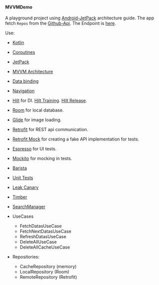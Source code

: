 #### MVVMDemo

A playground project using [Android-JetPack][JETPACK_GUIDE] architecture guide.
The app fetch `Repos` from the [Github-Api][1].
The Endpoint is [here][2].

Use:
* [Kotlin][KOTLIN]
* [Coroutines][COROUTINES]
* [JetPack][JETPACK]
* [MVVM Architecture][ARCHITECTURE]
* [Data binding][DATA_BINDING]
* [Navigation][NAVIGATION]
* [Hilt][HILT] for DI. [Hilt Training][HILT_TRAINING]. [Hilt Release][HIL_RELEASE].
* [Room][ROOM] for local database.
* [Glide][GLIDE] for image loading.
* [Retrofit][RETROFIT] for REST api communication.
* [Retrofit Mock][RETROFIT_MOCK] for creating a fake API implementation for tests.
* [Espresso][ESPRESSO] for UI tests.
* [Mockito][MOCKITO] for mocking in tests.
* [Barista][BARISTA]
* [Unit Tests][UNIT_TEST]
* [Leak Canary][LEAK_CANARY]
* [Timber][TIMBER]
* [SearchManager][SEARCH_MANAGER]

* UseCases
  * FetchDatasUseCase
  * FetchNextDatasUseCase
  * RefreshDatasUseCase
  * DeleteAllUseCase
  * DeleteAllCacheUseCase
* Repositories:
  * CacheRepository (memory)
  * LocalRepository (Room)
  * RemoteRepository (Retrofit)


[KOTLIN]: https://kotlinlang.org/docs/home.html
[COROUTINES]: https://developer.android.com/kotlin/coroutines

[SUPPORT_LIB]: https://developer.android.com/topic/libraries/support-library/index.html
[ARCH]: https://developer.android.com/arch
[MATERIAL_DESIGN]: https://material.io/design/introduction#theming

[JETPACK]: https://developer.android.com/jetpack
[JETPACK_GUIDE]: https://developer.android.com/jetpack/guide

[ARCHITECTURE]: https://developer.android.com/jetpack/guide
[HILT]: https://github.com/googlecodelabs/android-hilt
[HILT_TRAINING]: https://developer.android.com/training/dependency-injection/hilt-android
[HIL_RELEASE]: https://developer.android.com/jetpack/androidx/releases/hilt
[ROOM]: https://developer.android.com/jetpack/androidx/releases/room
[LIFECYCLE_OBSERVER]: https://developer.android.com/topic/libraries/architecture/lifecycle
[NAVIGATION]: https://developer.android.com/guide/navigation
[DATA_BINDING]: https://developer.android.com/topic/libraries/data-binding/index.html

[GLIDE]: https://github.com/bumptech/glide
[RETROFIT]: https://github.com/square/retrofit
[RETROFIT_MOCK]: https://github.com/square/retrofit/tree/master/retrofit-mock

[MOCK_WEBSERVER]: https://github.com/square/okhttp/tree/master/mockwebserver
[ESPRESSO]: https://google.github.io/android-testing-support-library/docs/espresso
[ESPRESSO_2]: https://developer.android.com/training/testing/ui-testing/espresso-testing
[BARISTA]: https://github.com/AdevintaSpain/Barista
[UNIT_TEST]: https://developer.android.com/training/testing/unit-testing

[MOCKITO]: http://site.mockito.org

[LEAK_CANARY]: https://github.com/square/leakcanary
[TIMBER]: https://github.com/JakeWharton/timber
[SEARCH_MANAGER]: https://developer.android.com/reference/android/app/SearchManager

[1]: https://api.github.com/
[2]: https://api.github.com/search/repositories?sort=stars&q=Kotlin:name,description&page=1


